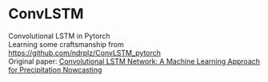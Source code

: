 # ConvLSTM
 Convolutional LSTM in Pytorch  
 Learning some craftsmanship from https://github.com/ndrplz/ConvLSTM_pytorch  
 Original paper: [Convolutional LSTM Network: A Machine Learning Approach for Precipitation Nowcasting](https://papers.nips.cc/paper/5955-convolutional-lstm-network-a-machine-learning-approach-for-precipitation-nowcasting.pdf)

